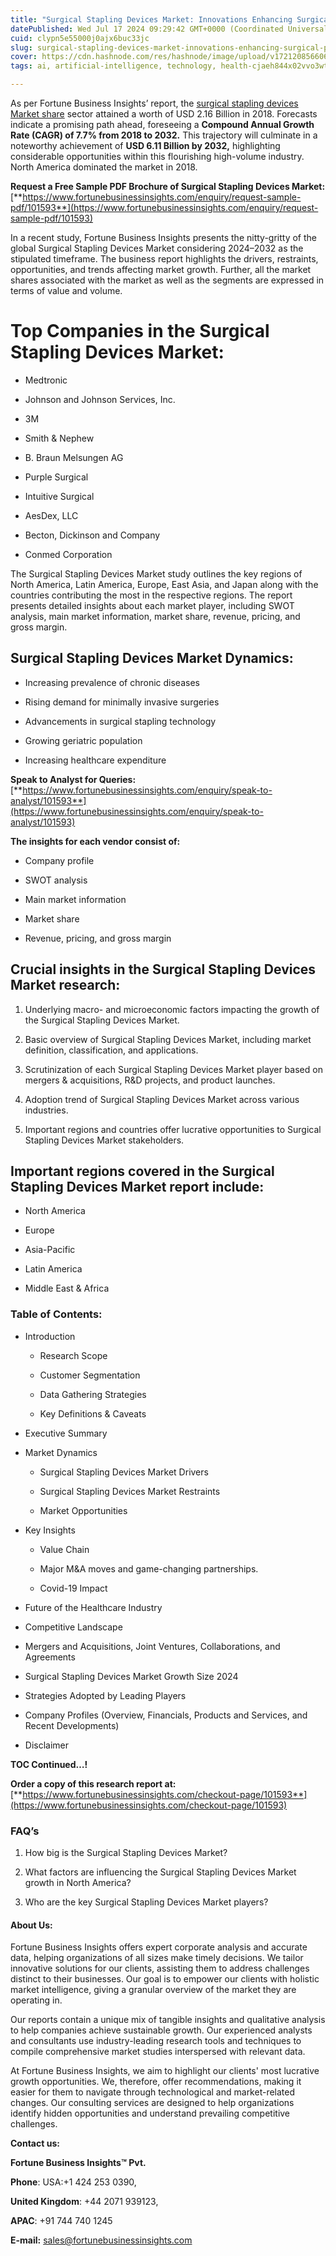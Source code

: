 ```yaml
---
title: "Surgical Stapling Devices Market: Innovations Enhancing Surgical Precision and Efficiency"
datePublished: Wed Jul 17 2024 09:29:42 GMT+0000 (Coordinated Universal Time)
cuid: clypn5e55000j0ajx6buc33jc
slug: surgical-stapling-devices-market-innovations-enhancing-surgical-precision-and-efficiency
cover: https://cdn.hashnode.com/res/hashnode/image/upload/v1721208566066/0a5ff565-2a64-4551-b187-92bce306d706.png
tags: ai, artificial-intelligence, technology, health-cjaeh844x02vvo3wtj5r2s75q, healthcare

---
```


As per Fortune Business Insights’ report, the [surgical stapling devices Market share](https://www.fortunebusinessinsights.com/industry-reports/surgical-stapling-devices-market-101593) sector attained a worth of USD 2.16 Billion in 2018. Forecasts indicate a promising path ahead, foreseeing a **Compound Annual Growth Rate (CAGR) of 7.7% from 2018 to 2032.** This trajectory will culminate in a noteworthy achievement of **USD 6.11 Billion by 2032,** highlighting considerable opportunities within this flourishing high-volume industry. North America dominated the market in 2018.

**Request a Free Sample PDF Brochure of Surgical Stapling Devices Market:** [**https://www.fortunebusinessinsights.com/enquiry/request-sample-pdf/101593**](https://www.fortunebusinessinsights.com/enquiry/request-sample-pdf/101593)

In a recent study, Fortune Business Insights presents the nitty-gritty of the global Surgical Stapling Devices Market considering 2024–2032 as the stipulated timeframe. The business report highlights the drivers, restraints, opportunities, and trends affecting market growth. Further, all the market shares associated with the market as well as the segments are expressed in terms of value and volume.

# **Top Companies in the Surgical Stapling Devices Market:**

* Medtronic
    
* Johnson and Johnson Services, Inc.
    
* 3M
    
* Smith & Nephew
    
* B. Braun Melsungen AG
    
* Purple Surgical
    
* Intuitive Surgical
    
* AesDex, LLC
    
* Becton, Dickinson and Company
    
* Conmed Corporation
    

The Surgical Stapling Devices Market study outlines the key regions of North America, Latin America, Europe, East Asia, and Japan along with the countries contributing the most in the respective regions. The report presents detailed insights about each market player, including SWOT analysis, main market information, market share, revenue, pricing, and gross margin.

## Surgical Stapling Devices Market **Dynamics**:

* Increasing prevalence of chronic diseases
    
* Rising demand for minimally invasive surgeries
    
* Advancements in surgical stapling technology
    
* Growing geriatric population
    
* Increasing healthcare expenditure
    

**Speak to Analyst for Queries:** [**https://www.fortunebusinessinsights.com/enquiry/speak-to-analyst/101593**](https://www.fortunebusinessinsights.com/enquiry/speak-to-analyst/101593)

**The insights for each vendor consist of:**

* Company profile
    
* SWOT analysis
    
* Main market information
    
* Market share
    
* Revenue, pricing, and gross margin
    

## **Crucial insights in the Surgical Stapling Devices Market research:**

1. Underlying macro- and microeconomic factors impacting the growth of the Surgical Stapling Devices Market.
    
2. Basic overview of Surgical Stapling Devices Market, including market definition, classification, and applications.
    
3. Scrutinization of each Surgical Stapling Devices Market player based on mergers & acquisitions, R&D projects, and product launches.
    
4. Adoption trend of Surgical Stapling Devices Market across various industries.
    
5. Important regions and countries offer lucrative opportunities to Surgical Stapling Devices Market stakeholders.
    

## **Important regions covered in the Surgical Stapling Devices Market report include:**

* North America
    
* Europe
    
* Asia-Pacific
    
* Latin America
    
* Middle East & Africa
    

### **Table of Contents:**

* Introduction
    
    * Research Scope
        
    * Customer Segmentation
        
    * Data Gathering Strategies
        
    * Key Definitions & Caveats
        
* Executive Summary
    
* Market Dynamics
    
    * Surgical Stapling Devices Market Drivers
        
    * Surgical Stapling Devices Market Restraints
        
    * Market Opportunities
        
* Key Insights
    
    * Value Chain
        
    * Major M&A moves and game-changing partnerships.
        
    * Covid-19 Impact
        
* Future of the Healthcare Industry
    
* Competitive Landscape
    
* Mergers and Acquisitions, Joint Ventures, Collaborations, and Agreements
    
* Surgical Stapling Devices Market Growth Size 2024
    
* Strategies Adopted by Leading Players
    
* Company Profiles (Overview, Financials, Products and Services, and Recent Developments)
    
* Disclaimer
    

**TOC Continued…!**

**Order a copy of this research report at:** [**https://www.fortunebusinessinsights.com/checkout-page/101593**](https://www.fortunebusinessinsights.com/checkout-page/101593)

### **FAQ’s**

1. How big is the Surgical Stapling Devices Market?
    
2. What factors are influencing the Surgical Stapling Devices Market growth in North America?
    
3. Who are the key Surgical Stapling Devices Market players?
    

#### **About Us:**

Fortune Business Insights offers expert corporate analysis and accurate data, helping organizations of all sizes make timely decisions. We tailor innovative solutions for our clients, assisting them to address challenges distinct to their businesses. Our goal is to empower our clients with holistic market intelligence, giving a granular overview of the market they are operating in.

Our reports contain a unique mix of tangible insights and qualitative analysis to help companies achieve sustainable growth. Our experienced analysts and consultants use industry-leading research tools and techniques to compile comprehensive market studies interspersed with relevant data.

At Fortune Business Insights, we aim to highlight our clients' most lucrative growth opportunities. We, therefore, offer recommendations, making it easier for them to navigate through technological and market-related changes. Our consulting services are designed to help organizations identify hidden opportunities and understand prevailing competitive challenges.

**Contact us:**

**Fortune Business Insights™ Pvt.**

**Phone**: USA:+1 424 253 0390,

**United Kingdom**: +44 2071 939123,

**APAC**: +91 744 740 1245

**E-mail:** [sales@fortunebusinessinsights.com](mailto:sales@fortunebusinessinsights.com)